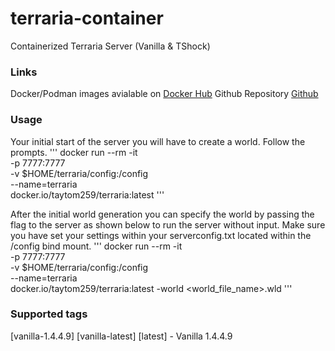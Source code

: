 # terraria-container
Containerized Terraria Server (Vanilla &amp; TShock)

### Links

Docker/Podman images avialable on [Docker Hub](https://hub.docker.com/r/taytom259/terraria)
Github Repository [Github](https://github.com/taytom258/terraria-container)

### Usage

Your initial start of the server you will have to create a world. Follow the prompts.
'''
docker run --rm -it \
    -p 7777:7777 \
    -v $HOME/terraria/config:/config \
    --name=terraria \
    docker.io/taytom259/terraria:latest
'''

After the initial world generation you can specify the world by passing the flag to the server as shown below to run the server without input. Make sure you have set your settings within your serverconfig.txt located within the /config bind mount.
'''
docker run --rm -it \
    -p 7777:7777 \
    -v $HOME/terraria/config:/config \
    --name=terraria \
    docker.io/taytom259/terraria:latest -world <world_file_name>.wld
'''

### Supported tags
[vanilla-1.4.4.9] [vanilla-latest] [latest] - Vanilla 1.4.4.9
